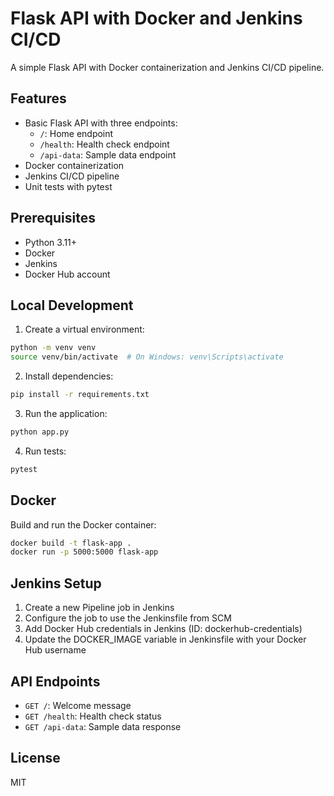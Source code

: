 # Flask API with Docker and Jenkins CI/CD

A simple Flask API with Docker containerization and Jenkins CI/CD pipeline.

## Features

- Basic Flask API with three endpoints:
  - `/`: Home endpoint
  - `/health`: Health check endpoint
  - `/api-data`: Sample data endpoint
- Docker containerization
- Jenkins CI/CD pipeline
- Unit tests with pytest

## Prerequisites

- Python 3.11+
- Docker
- Jenkins
- Docker Hub account

## Local Development

1. Create a virtual environment:
```bash
python -m venv venv
source venv/bin/activate  # On Windows: venv\Scripts\activate
```

2. Install dependencies:
```bash
pip install -r requirements.txt
```

3. Run the application:
```bash
python app.py
```

4. Run tests:
```bash
pytest
```

## Docker

Build and run the Docker container:
```bash
docker build -t flask-app .
docker run -p 5000:5000 flask-app
```

## Jenkins Setup

1. Create a new Pipeline job in Jenkins
2. Configure the job to use the Jenkinsfile from SCM
3. Add Docker Hub credentials in Jenkins (ID: dockerhub-credentials)
4. Update the DOCKER_IMAGE variable in Jenkinsfile with your Docker Hub username

## API Endpoints

- `GET /`: Welcome message
- `GET /health`: Health check status
- `GET /api-data`: Sample data response

## License

MIT 